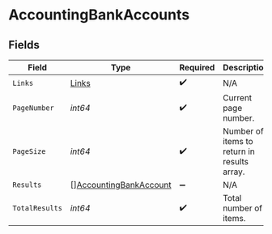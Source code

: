 # AccountingBankAccounts


## Fields

| Field                                                                   | Type                                                                    | Required                                                                | Description                                                             |
| ----------------------------------------------------------------------- | ----------------------------------------------------------------------- | ----------------------------------------------------------------------- | ----------------------------------------------------------------------- |
| `Links`                                                                 | [Links](../../models/shared/links.md)                                   | :heavy_check_mark:                                                      | N/A                                                                     |
| `PageNumber`                                                            | *int64*                                                                 | :heavy_check_mark:                                                      | Current page number.                                                    |
| `PageSize`                                                              | *int64*                                                                 | :heavy_check_mark:                                                      | Number of items to return in results array.                             |
| `Results`                                                               | [][AccountingBankAccount](../../models/shared/accountingbankaccount.md) | :heavy_minus_sign:                                                      | N/A                                                                     |
| `TotalResults`                                                          | *int64*                                                                 | :heavy_check_mark:                                                      | Total number of items.                                                  |